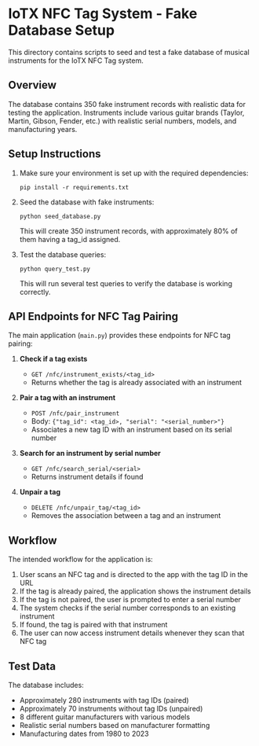# IoTX NFC Tag System - Fake Database Setup

This directory contains scripts to seed and test a fake database of musical instruments for the IoTX NFC Tag system.

## Overview

The database contains 350 fake instrument records with realistic data for testing the application. Instruments include various guitar brands (Taylor, Martin, Gibson, Fender, etc.) with realistic serial numbers, models, and manufacturing years.

## Setup Instructions

1. Make sure your environment is set up with the required dependencies:
   ```
   pip install -r requirements.txt
   ```

2. Seed the database with fake instruments:
   ```
   python seed_database.py
   ```
   This will create 350 instrument records, with approximately 80% of them having a tag_id assigned.

3. Test the database queries:
   ```
   python query_test.py
   ```
   This will run several test queries to verify the database is working correctly.

## API Endpoints for NFC Tag Pairing

The main application (`main.py`) provides these endpoints for NFC tag pairing:

1. **Check if a tag exists**
   - `GET /nfc/instrument_exists/<tag_id>`
   - Returns whether the tag is already associated with an instrument

2. **Pair a tag with an instrument**
   - `POST /nfc/pair_instrument`
   - Body: `{"tag_id": <tag_id>, "serial": "<serial_number>"}`
   - Associates a new tag ID with an instrument based on its serial number

3. **Search for an instrument by serial number**
   - `GET /nfc/search_serial/<serial>`
   - Returns instrument details if found

4. **Unpair a tag**
   - `DELETE /nfc/unpair_tag/<tag_id>`
   - Removes the association between a tag and an instrument

## Workflow

The intended workflow for the application is:

1. User scans an NFC tag and is directed to the app with the tag ID in the URL
2. If the tag is already paired, the application shows the instrument details
3. If the tag is not paired, the user is prompted to enter a serial number
4. The system checks if the serial number corresponds to an existing instrument
5. If found, the tag is paired with that instrument
6. The user can now access instrument details whenever they scan that NFC tag

## Test Data

The database includes:
- Approximately 280 instruments with tag IDs (paired)
- Approximately 70 instruments without tag IDs (unpaired)
- 8 different guitar manufacturers with various models
- Realistic serial numbers based on manufacturer formatting
- Manufacturing dates from 1980 to 2023 